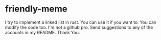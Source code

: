 # friendly-meme
I try to implement a linked list in rust. You can use it if you want to. You can modify the code too. I'm not a github pro. Send suggestions to any of the accounts in my README. Thank You.
